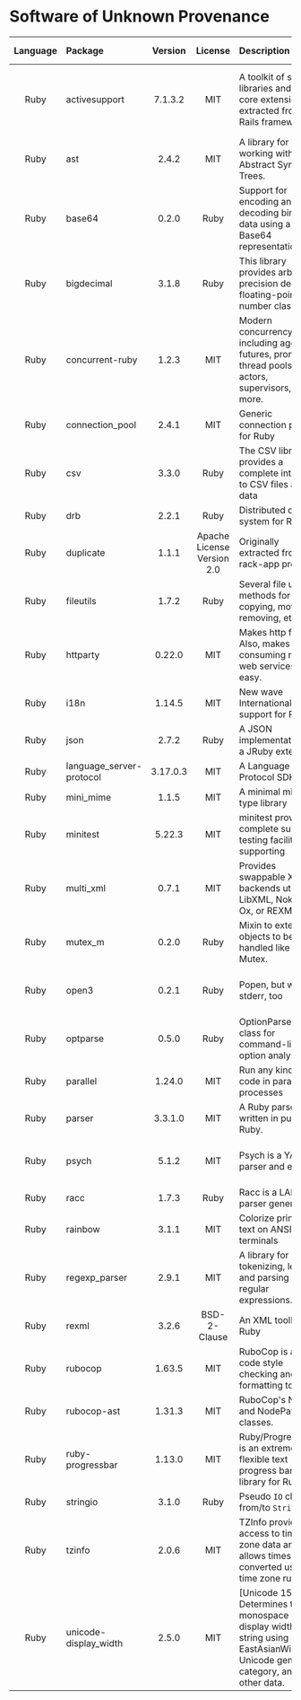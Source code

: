 # Software of Unknown Provenance

| **Language** | **Package** | **Version** | **License** | **Description** | **Website** | **Last Verified** | **Risk Level** | **Requirements** | **Verification Reasoning** |
| :---: | :--- | :---: | :---: | :--- | :--- | :---: | :---: | :--- | :--- |
| Ruby | activesupport | 7.1.3.2 | MIT | A toolkit of support libraries and Ruby core extensions extracted from the Rails framework | <https://rubyonrails.org> | 2023-06-12 | Low | Provide the deep symbolize and stringify methods on hash | Most popular gem on rubygems |
| Ruby | ast | 2.4.2 | MIT | A library for working with Abstract Syntax Trees. | <https://whitequark.github.io/ast/> | 2023-06-12 | Low | Dependency | Dependency |
| Ruby | base64 | 0.2.0 | Ruby | Support for encoding and decoding binary data using a Base64 representation. | <https://github.com/ruby/base64> | 2023-08-10 | Low | Dependency | Dependency |
| Ruby | bigdecimal | 3.1.8 | Ruby | This library provides arbitrary-precision decimal floating-point number class. | <https://github.com/ruby/bigdecimal> | 2023-10-16 | Low | Dependency | Dependency |
| Ruby | concurrent-ruby | 1.2.3 | MIT | Modern concurrency tools including agents, futures, promises, thread pools, actors, supervisors, and more. | <http://www.concurrent-ruby.com> | 2023-06-12 | Low | Dependency | Dependency |
| Ruby | connection_pool | 2.4.1 | MIT | Generic connection pool for Ruby | <https://github.com/mperham/connection_pool> | 2023-10-16 | Low | Dependency | Dependency |
| Ruby | csv | 3.3.0 | Ruby | The CSV library provides a complete interface to CSV files and data | <https://github.com/ruby/csv> | 2024-04-29 | Low | Dependency | Dependency |
| Ruby | drb | 2.2.1 | Ruby | Distributed object system for Ruby | <https://github.com/ruby/drb> | 2023-10-16 | Low | Dependency | Dependency |
| Ruby | duplicate | 1.1.1 | Apache License Version 2.0 | Originally extracted from rack-app project | <http://www.rack-app.com> | 2023-06-12 | Low | Handle deep clone | Most popular gem on rubygems |
| Ruby | fileutils | 1.7.2 | Ruby | Several file utility methods for copying, moving, removing, etc. | <https://github.com/ruby/fileutils> | 2023-06-12 | Low | File utilities | Most popular gem on rubygems |
| Ruby | httparty | 0.22.0 | MIT | Makes http fun! Also, makes consuming restful web services dead easy. | <https://github.com/jnunemaker/httparty> | 2023-06-12 | Low | HTTP access library | Most popular gem on rubygems |
| Ruby | i18n | 1.14.5 | MIT | New wave Internationalization support for Ruby. | <https://github.com/ruby-i18n/i18n> | 2023-06-12 | Low | Dependency | Dependency |
| Ruby | json | 2.7.2 | Ruby | A JSON implementation as a JRuby extension. | <https://flori.github.io/json> | 2023-06-12 | Low | Dependency | Dependency |
| Ruby | language_server-protocol | 3.17.0.3 | MIT | A Language Server Protocol SDK | <https://github.com/mtsmfm/language_server-protocol-ruby> | 2023-06-29 | Low | Dependency | Dependency |
| Ruby | mini_mime | 1.1.5 | MIT | A minimal mime type library | <https://github.com/discourse/mini_mime> | 2023-06-12 | Low | Dependency | Dependency |
| Ruby | minitest | 5.22.3 | MIT | minitest provides a complete suite of testing facilities supporting | <https://github.com/minitest/minitest> | 2023-06-12 | Low | Dependency | Dependency |
| Ruby | multi_xml | 0.7.1 | MIT | Provides swappable XML backends utilizing LibXML, Nokogiri, Ox, or REXML. | <https://github.com/sferik/multi_xml> | 2023-06-12 | Low | Dependency | Dependency |
| Ruby | mutex_m | 0.2.0 | Ruby | Mixin to extend objects to be handled like a Mutex. | <https://github.com/ruby/mutex_m> | 2023-10-16 | Low | Dependency | Dependency |
| Ruby | open3 | 0.2.1 | Ruby | Popen, but with stderr, too | <https://github.com/ruby/open3> | 2023-06-12 | Low | System calls | Most popular gem on rubygems |
| Ruby | optparse | 0.5.0 | Ruby | OptionParser is a class for command-line option analysis. | <https://github.com/ruby/optparse> | 2023-06-12 | Low | Command line argument parser | Most popular gem on rubygems |
| Ruby | parallel | 1.24.0 | MIT | Run any kind of code in parallel processes | <https://github.com/grosser/parallel> | 2023-06-12 | Low | Dependency | Dependency |
| Ruby | parser | 3.3.1.0 | MIT | A Ruby parser written in pure Ruby. | <https://github.com/whitequark/parser> | 2023-06-12 | Low | Dependency | Dependency |
| Ruby | psych | 5.1.2 | MIT | Psych is a YAML parser and emitter | <https://github.com/ruby/psych> | 2023-06-12 | Low | Yaml parser | Most popular gem on rubygems |
| Ruby | racc | 1.7.3 | Ruby | Racc is a LALR(1) parser generator. | <https://github.com/ruby/racc> | 2023-06-12 | Low | Dependency | Dependency |
| Ruby | rainbow | 3.1.1 | MIT | Colorize printed text on ANSI terminals | <https://github.com/sickill/rainbow> | 2023-06-12 | Low | Dependency | Dependency |
| Ruby | regexp_parser | 2.9.1 | MIT | A library for tokenizing, lexing, and parsing Ruby regular expressions. | <https://github.com/ammar/regexp_parser> | 2023-06-12 | Low | Dependency | Dependency |
| Ruby | rexml | 3.2.6 | BSD-2-Clause | An XML toolkit for Ruby | <https://github.com/ruby/rexml> | 2023-06-12 | Low | Dependency | Dependency |
| Ruby | rubocop | 1.63.5 | MIT | RuboCop is a Ruby code style checking and code formatting tool. | <https://rubocop.org/> | 2023-06-12 | Low | Ruby linter | Most popular gem on rubygems |
| Ruby | rubocop-ast | 1.31.3 | MIT |     RuboCop's Node and NodePattern classes. | <https://www.rubocop.org/> | 2023-06-12 | Low | Dependency | Dependency |
| Ruby | ruby-progressbar | 1.13.0 | MIT | Ruby/ProgressBar is an extremely flexible text progress bar library for Ruby | <https://github.com/jfelchner/ruby-progressbar> | 2023-06-12 | Low | Dependency | Dependency |
| Ruby | stringio | 3.1.0 | Ruby | Pseudo `IO` class from/to `String`. | <https://github.com/ruby/stringio> | 2023-06-12 | Low | Dependency | Dependency |
| Ruby | tzinfo | 2.0.6 | MIT | TZInfo provides access to time zone data and allows times to be converted using time zone rules. | <https://tzinfo.github.io> | 2023-06-12 | Low | Dependency | Dependency |
| Ruby | unicode-display_width | 2.5.0 | MIT | [Unicode 15.1.0] Determines the monospace display width of a string using EastAsianWidth.txt, Unicode general category, and other data. | <https://github.com/janlelis/unicode-display_width> | 2023-06-12 | Low | Dependency | Dependency |
